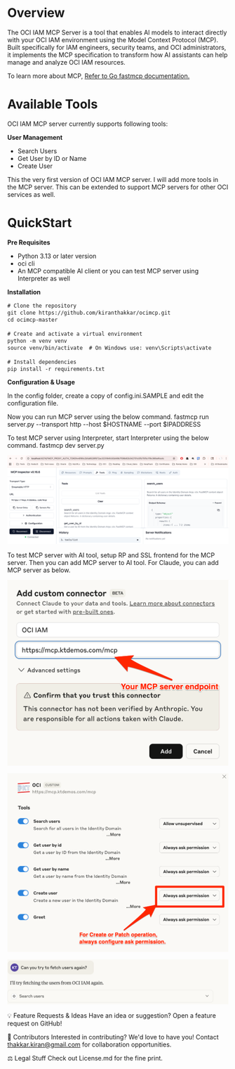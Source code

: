 # Overview
The OCI IAM MCP Server is a tool that enables AI models to interact directly with your OCI IAM environment using the Model Context Protocol (MCP). Built specifically for IAM engineers, security teams, and OCI administrators, it implements the MCP specification to transform how AI assistants can help manage and analyze OCI IAM resources.

To learn more about MCP, [Refer to Go fastmcp documentation.](https://gofastmcp.com/getting-started/welcome)

# Available Tools

OCI IAM MCP server currently supports following tools:

**User Management**

- Search Users
- Get User by ID or Name
- Create User

This the very first version of OCI IAM MCP server. I will add more tools in the MCP server. This can be extended to support MCP servers for other OCI services as well.

# QuickStart

**Pre Requisites**

- Python 3.13 or later version
- oci cli 
- An MCP compatible AI client or you can test MCP server using Interpreter as well

**Installation**

```
# Clone the repository
git clone https://github.com/kiranthakkar/ocimcp.git
cd ocimcp-master

# Create and activate a virtual environment
python -m venv venv
source venv/bin/activate  # On Windows use: venv\Scripts\activate

# Install dependencies
pip install -r requirements.txt
```

**Configuration & Usage**

In the config folder, create a copy of config.ini.SAMPLE and edit the configuration file.

Now you can run MCP server using the below command.
fastmcp run server.py --transport http --host $HOSTNAME --port $IPADDRESS

To test MCP server using Interpreter, start Interpreter using the below command.
fastmcp dev server.py

![alt text](image.png)

To test MCP server with AI tool, setup RP and SSL frontend for the MCP server. Then you can add MCP server to AI tool. For Claude, you can add MCP server as below.

![alt text](image-1.png)

![alt text](image-2.png)

![alt text](image-3.png)

💡 Feature Requests & Ideas
Have an idea or suggestion? Open a feature request on GitHub!

👥 Contributors
Interested in contributing? We'd love to have you! Contact thakkar.kiran@gmail.com for collaboration opportunities.

⚖️ Legal Stuff
Check out License.md for the fine print.



